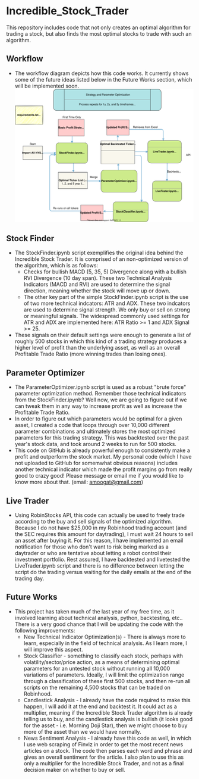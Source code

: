 # Incredible_Stock_Trader
This repository includes code that not only creates an optimal algorithm for trading a stock, but also finds the most optimal stocks to trade with such an algorithm.

## Workflow
- The workflow diagram depicts how this code works. It currently shows some of the future ideas listed below in the Future Works section, which will be implemented soon.
![Workflow Diagram](workflow.drawio.svg)

## Stock Finder
- The StockFinder.ipynb script exemplifies the original idea behind the Incredible Stock Trader. It is comprised of an non-optimized version of the algorithm, which is as follows:
  - Checks for bullish MACD (5, 35, 5) Divergence along with a bullish RVI Divergence (10 day span). These two Technical Analysis Indicators (MACD and RVI) are used to determine the signal direction, meaning whether the stock will move up or down.
  - The other key part of the simple StockFinder.ipynb script is the use of two more technical indcators: ATR and ADX. These two indcators are used to determine signal strength. We only buy or sell on strong or meaningful signals. The widespread commonly used settings for ATR and ADX are implemented here: ATR Ratio >= 1 and ADX Signal >= 25.
- These signals on their default settings were enough to generate a list of roughly 500 stocks in which this kind of a trading strategy produces a higher level of profit than the underlying asset, as well as an overall Profitable Trade Ratio (more winning trades than losing ones).
 
## Parameter Optimizer
- The ParameterOptimizer.ipynb script is used as a robust "brute force" parameter optimization method. Remember those technical indicators from the StockFinder.ipynb? Well now, we are going to figure out if we can tweak them in any way to increase profit as well as increase the Profitable Trade Ratio.
- In order to figure out which parameters would be optimal for a given asset, I created a code that loops through over 10,000 different parameter combinations and ultimately stores the most optimized parameters for this trading strategy. This was backtested over the past year's stock data, and took around 2 weeks to run for 500 stocks.
- This code on GitHub is already powerful enough to consistently make a profit and outperform the stock market. My personal code (which I have not uploaded to GitHub for somemwhat obvious reasons) includes another technical indicator which made the profit margins go from really good to crazy good! Please message or email me if you would like to know more about that. (email: amoogat@gmail.com)

## Live Trader
- Using RobinStocks API, this code can actually be used to freely trade according to the buy and sell signals of the optimized algorithm. Because I do not have $25,000 in my Robinhood trading account (and the SEC requires this amount for daytrading), I must wait 24 hours to sell an asset after buying it. For this reason, I have implemented an email notification for those who don't want to risk being marked as a daytrader or who are tentative about letting a robot control their investment portfolio. Rest assured, I have backtested and livetested the LiveTrader.ipynb script and there is no difference between letting the script do the trading versus waiting for the daily emails at the end of the trading day.

## Future Works
- This project has taken much of the last year of my free time, as it involved learning about technical analysis, python, backtesting, etc.. There is a very good chance that I will be updating the code with the following improvements:
  - New Technical Indicator Optimization(s) - There is always more to learn, especially in the field of technical analysis. As I learn more, I will improve this aspect.
  - Stock Classifier - something to classify each stock, perhaps with volatility/sector/price action, as a means of determining optimal parameters for an untested stock without running all 10,000 variations of parameters. Ideally, I will limit the optimization range through a classification of these first 500 stocks, and then re-run all scripts on the remaining 4,500 stocks that can be traded on Robinhood.
  - Candlestick Analysis - I already have the code required to make this happen, I will add it at the end and backtest it. It could act as a multiplier, meaning if the Incredible Stock Trader algorithm is already telling us to buy, and the candlestick analysis is bullish (it looks good for the asset - i.e. Morning Doji Star), then we might choose to buy more of the asset than we would have normally.
  - News Sentiment Analysis - I already have this code as well, in which I use web scraping of Finviz in order to get the most recent news articles on a stock. The code then parses each word and phrase and gives an overall sentiment for the article. I also plan to use this as only a multiplier for the Incredible Stock Trader, and not as a final decision maker on whether to buy or sell.
